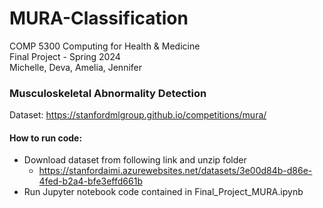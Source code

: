 # MURA-Classification
COMP 5300 Computing for Health & Medicine   
Final Project - Spring 2024  
Michelle, Deva, Amelia, Jennifer

### Musculoskeletal Abnormality Detection  
Dataset: https://stanfordmlgroup.github.io/competitions/mura/

#### How to run code:
- Download dataset from following link and unzip folder
  - https://stanfordaimi.azurewebsites.net/datasets/3e00d84b-d86e-4fed-b2a4-bfe3effd661b
- Run Jupyter notebook code contained in Final_Project_MURA.ipynb


